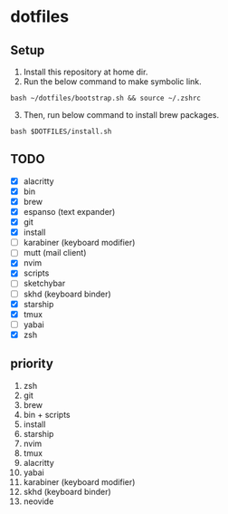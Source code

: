 # dotfiles

## Setup

1. Install this repository at home dir.
2. Run the below command to make symbolic link.

```(bash)
bash ~/dotfiles/bootstrap.sh && source ~/.zshrc
```

3. Then, run below command to install brew packages.

```(sh)
bash $DOTFILES/install.sh
```

## TODO

- [x] alacritty
- [x] bin
- [x] brew
- [x] espanso (text expander)
- [x] git
- [x] install
- [ ] karabiner (keyboard modifier)
- [ ] mutt (mail client)
- [x] nvim
- [x] scripts
- [ ] sketchybar
- [ ] skhd (keyboard binder)
- [x] starship
- [x] tmux
- [ ] yabai
- [x] zsh

## priority

1. zsh
2. git
3. brew
4. bin + scripts
5. install
6. starship
7. nvim
8. tmux
9. alacritty
10. yabai
11. karabiner (keyboard modifier)
12. skhd (keyboard binder)
13. neovide
